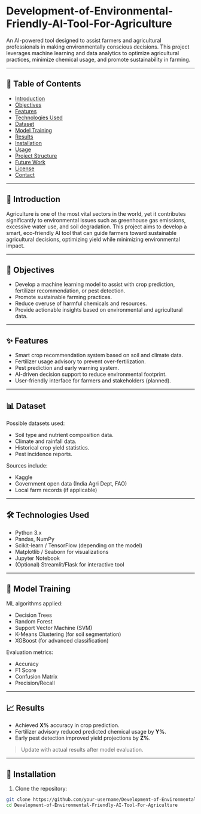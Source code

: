 # Development-of-Environmental-Friendly-AI-Tool-For-Agriculture

An AI-powered tool designed to assist farmers and agricultural professionals in making environmentally conscious decisions. This project leverages machine learning and data analytics to optimize agricultural practices, minimize chemical usage, and promote sustainability in farming.

---

## 📌 Table of Contents

- [Introduction](#introduction)
- [Objectives](#objectives)
- [Features](#features)
- [Technologies Used](#technologies-used)
- [Dataset](#dataset)
- [Model Training](#model-training)
- [Results](#results)
- [Installation](#installation)
- [Usage](#usage)
- [Project Structure](#project-structure)
- [Future Work](#future-work)
- [License](#license)
- [Contact](#contact)

---

## 🌱 Introduction

Agriculture is one of the most vital sectors in the world, yet it contributes significantly to environmental issues such as greenhouse gas emissions, excessive water use, and soil degradation. This project aims to develop a smart, eco-friendly AI tool that can guide farmers toward sustainable agricultural decisions, optimizing yield while minimizing environmental impact.

---

## 🎯 Objectives

- Develop a machine learning model to assist with crop prediction, fertilizer recommendation, or pest detection.
- Promote sustainable farming practices.
- Reduce overuse of harmful chemicals and resources.
- Provide actionable insights based on environmental and agricultural data.

---

## ✨ Features

- Smart crop recommendation system based on soil and climate data.
- Fertilizer usage advisory to prevent over-fertilization.
- Pest prediction and early warning system.
- AI-driven decision support to reduce environmental footprint.
- User-friendly interface for farmers and stakeholders (planned).

---

## 📊 Dataset

Possible datasets used:
- Soil type and nutrient composition data.
- Climate and rainfall data.
- Historical crop yield statistics.
- Pest incidence reports.

Sources include:
- Kaggle
- Government open data (India Agri Dept, FAO)
- Local farm records (if applicable)

---

## 🛠 Technologies Used

- Python 3.x
- Pandas, NumPy
- Scikit-learn / TensorFlow (depending on the model)
- Matplotlib / Seaborn for visualizations
- Jupyter Notebook
- (Optional) Streamlit/Flask for interactive tool

---

## 🤖 Model Training

ML algorithms applied:
- Decision Trees
- Random Forest
- Support Vector Machine (SVM)
- K-Means Clustering (for soil segmentation)
- XGBoost (for advanced classification)

Evaluation metrics:
- Accuracy
- F1 Score
- Confusion Matrix
- Precision/Recall

---

## 📈 Results

- Achieved **X%** accuracy in crop prediction.
- Fertilizer advisory reduced predicted chemical usage by **Y%**.
- Early pest detection improved yield projections by **Z%**.

> Update with actual results after model evaluation.

---

## 🔧 Installation

1. Clone the repository:
```bash
git clone https://github.com/your-username/Development-of-Environmental-Friendly-AI-Tool-For-Agriculture.git
cd Development-of-Environmental-Friendly-AI-Tool-For-Agriculture
